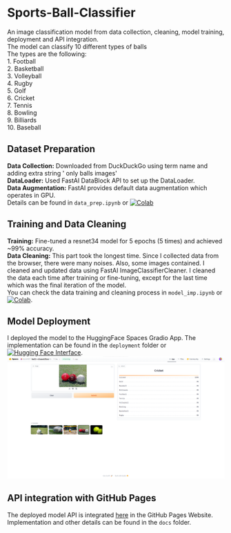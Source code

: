 # Sports-Ball-Classifier
An image classification model from data collection, cleaning, model training, deployment and API integration. <br/>
The model can classify 10 different types of balls <br/>
The types are the following: <br/>
    1. Football<br/>
    2. Basketball<br/>
    3. Volleyball<br/>
    4. Rugby<br/>
    5. Golf<br/>
    6. Cricket<br/>
    7. Tennis<br/>
    8. Bowling<br/>
    9. Billiards<br/>
    10. Baseball<br/>

## Dataset Preparation
**Data Collection:** Downloaded from DuckDuckGo using term name and adding extra string ' only balls images'<br/>
**DataLoader:** Used FastAI DataBlock API to set up the DataLoader. <br/>
**Data Augmentation:** FastAI provides default data augmentation which operates in GPU. <br/>
Details can be found in `data_prep.ipynb` or [![Colab](https://img.shields.io/badge/Colab-data_prep-blue?logo=googlecolab)](https://colab.research.google.com/drive/1OPwZfhkUtTQgKBwDeA8-YcY08l-vU_x9?usp=sharing)

## Training and Data Cleaning
**Training:** Fine-tuned a resnet34 model for 5 epochs (5 times) and achieved ~99% accuracy. <br/>
**Data Cleaning:** This part took the longest time. Since I collected data from the browser, there were many noises. Also, some images contained. I cleaned and updated data using FastAI ImageClassifierCleaner. I cleaned the data each time after training or fine-tuning, except for the last time which was the final iteration of the model. <br/>
You can check the data training and cleaning process in `model_imp.ipynb` or [![Colab](https://img.shields.io/badge/Colab-model_imp-blue?logo=googlecolab)](https://colab.research.google.com/drive/1tEsHOHBKM1LfOBJT4uulLZqSfXkE8Hvh?usp=sharing).

## Model Deployment
I deployed the model to the HuggingFace Spaces Gradio App. The implementation can be found in the `deployment` folder or [![Hugging Face Interface](https://img.shields.io/badge/hugging_face-ball_classifier-ffff00)](https://huggingface.co/spaces/kavinh07/ball-classifier). <br/>
![HuggingFaceSpaceImage.png](https://github.com/kavinh07/Ball-Classifier/blob/main/deployment/HuggingFaceSpaceImage.png)

## API integration with GitHub Pages
The deployed model API is integrated [here](https://kavinh07.github.io/Ball-Classifier/) in the GitHub Pages Website. Implementation and other details can be found in the `docs` folder.
